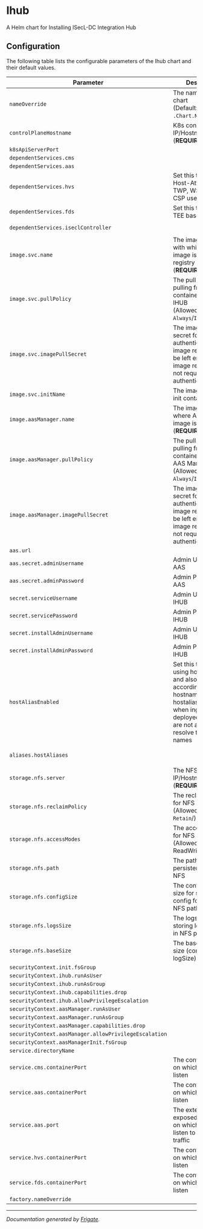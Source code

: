 
Ihub
===========

A Helm chart for Installing ISecL-DC Integration Hub


## Configuration

The following table lists the configurable parameters of the Ihub chart and their default values.

| Parameter                | Description             | Default        |
| ------------------------ | ----------------------- | -------------- |
| `nameOverride` | The name for IHUB chart<br> (Default: `.Chart.Name`) | `""` |
| `controlPlaneHostname` | K8s control plane IP/Hostname<br> (**REQUIRED**) | `"<user input>"` |
| `k8sApiServerPort` |  | `6443` |
| `dependentServices.cms` |  | `"cms"` |
| `dependentServices.aas` |  | `"aas"` |
| `dependentServices.hvs` | Set this to hvs for Host-Attestation, TWP, WS and TWP CSP usecases | `null` |
| `dependentServices.fds` | Set this to fds for TEE based usecases | `null` |
| `dependentServices.iseclController` |  | `"isecl-controller"` |
| `image.svc.name` | The image name with which IHUB image is pushed to registry<br> (**REQUIRED**) | `"<user input>"` |
| `image.svc.pullPolicy` | The pull policy for pulling from container registry for IHUB<br> (Allowed values: `Always`/`IfNotPresent`) | `"Always"` |
| `image.svc.imagePullSecret` | The image pull secret for authenticating with image registry, can be left empty if image registry does not require authentication | `null` |
| `image.svc.initName` | The image name of init container | `"<user input>"` |
| `image.aasManager.name` | The image registry where AAS Manager image is pushed<br> (**REQUIRED**) | `"<user input>"` |
| `image.aasManager.pullPolicy` | The pull policy for pulling from container registry for AAS Manager <br> (Allowed values: `Always`/`IfNotPresent`) | `"Always"` |
| `image.aasManager.imagePullSecret` | The image pull secret for authenticating with image registry, can be left empty if image registry does not require authentication | `null` |
| `aas.url` |  | `null` |
| `aas.secret.adminUsername` | Admin Username for AAS | `null` |
| `aas.secret.adminPassword` | Admin Password for AAS | `null` |
| `secret.serviceUsername` | Admin Username for IHUB | `null` |
| `secret.servicePassword` | Admin Password for IHUB | `null` |
| `secret.installAdminUsername` | Admin Username for IHUB | `null` |
| `secret.installAdminPassword` | Admin Password for IHUB | `null` |
| `hostAliasEnabled` | Set this to true for using host aliases and also add entries accordingly in ip, hostname entries. hostalias is required when ingress is deployed and pods are not able to resolve the domain names | `false` |
| `aliases.hostAliases` |  | `[{"ip": "", "hostnames": ["", ""]}]` |
| `storage.nfs.server` | The NFS Server IP/Hostname<br> (**REQUIRED**) | `"<user input>"` |
| `storage.nfs.reclaimPolicy` | The reclaim policy for NFS<br> (Allowed values: `Retain`/) | `"Retain"` |
| `storage.nfs.accessModes` | The access modes for NFS<br> (Allowed values: ReadWriteMany) | `"ReadWriteMany"` |
| `storage.nfs.path` | The path for storing persistent data on NFS | `"/mnt/nfs_share"` |
| `storage.nfs.configSize` | The configuration size for storing config for IHUB in NFS path | `"10Mi"` |
| `storage.nfs.logsSize` | The logs size for storing logs for IHUB in NFS path | `"1Gi"` |
| `storage.nfs.baseSize` | The base volume size (configSize + logSize) | `"1.1Gi"` |
| `securityContext.init.fsGroup` |  | `1001` |
| `securityContext.ihub.runAsUser` |  | `1001` |
| `securityContext.ihub.runAsGroup` |  | `1001` |
| `securityContext.ihub.capabilities.drop` |  | `["all"]` |
| `securityContext.ihub.allowPrivilegeEscalation` |  | `false` |
| `securityContext.aasManager.runAsUser` |  | `1001` |
| `securityContext.aasManager.runAsGroup` |  | `1001` |
| `securityContext.aasManager.capabilities.drop` |  | `["all"]` |
| `securityContext.aasManager.allowPrivilegeEscalation` |  | `false` |
| `securityContext.aasManagerInit.fsGroup` |  | `1001` |
| `service.directoryName` |  | `"ihub"` |
| `service.cms.containerPort` | The containerPort on which CMS can listen | `8445` |
| `service.aas.containerPort` | The containerPort on which AAS can listen | `8444` |
| `service.aas.port` | The externally exposed NodePort on which AAS can listen to external traffic | `30444` |
| `service.hvs.containerPort` | The containerPort on which HVS can listen | `8443` |
| `service.fds.containerPort` | The containerPort on which HVS can listen | `13000` |
| `factory.nameOverride` |  | `""` |



---
_Documentation generated by [Frigate](https://frigate.readthedocs.io)._

